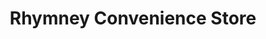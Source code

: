 ---
title: "Rhymney Convenience Store"
url: /rhymney/rhymney-convenience-store/
shop: Lebensmittel
---